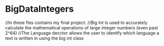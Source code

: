 # BigDataIntegers
//In these fles contains my final project.
//Big Int is used to accurately calculate the mathematical operations of large integer numbers (even past 2^64)
//The Language decctor allows the user to identify which language a text is written in using the big int class
